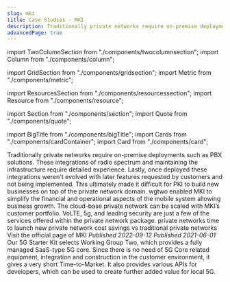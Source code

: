 ```yaml
---
slug: mki
title: Case Studies - MKI
description: Traditionally private networks require on-premise deployments such as PBX solutions. These integrations of radio spectrum and maintaining the infrastructure require detailed experience. Lastly, once deployed these integrations weren't evolved with later features requested by customers and not being implemented. This ultimately made it difficult for PKI to build new businesses on top of the private network domain.
advancedPage: true
---
```


import TwoColumnSection from "./components/twocolumnsection";
import Column from "./components/column";

import GridSection from "./components/gridsection";
import Metric from "./components/metric";

import ResourcesSection from "./components/resourcessection";
import Resource from "./components/resource";

import Section from "./components/section";
import Quote from "./components/quote";

import BigTitle from "./components/bigTitle";
import Cards from "./components/cardContainer";
import Card from "./components/card";

<TwoColumnSection>

  <Column sticky>
    <BigTitle pillText="Private Networks" logoUrl="/img/mki-logo-white-showcase.png" websiteLink="https://www.mki.co.jp/">
    </BigTitle>
  </Column>

  <Column>
    <Cards>
      <Card label="CHALLENGE" title="Deploying new private networks is time-consuming and requires strong technical knowledge.">
        Traditionally private networks require on-premise deployments such as PBX solutions. These integrations of radio spectrum and maintaining the infrastructure require detailed experience. Lastly, once deployed these integrations weren't evolved with later features requested by customers and not being implemented. This ultimately made it difficult for PKI to build new businesses on top of the private network domain.
      </Card>
      <Card label="SOLUTION" title="5g cloud-based private network deployable anywhere.">
        wgtwo enabled MKI to simplify the financial and operational aspects of the mobile system allowing business growth. The cloud-base private network can be scaled with MKI’s customer portfolio. VoLTE, 5g, and leading security are just a few of the services offered within the private network package.
      </Card>
    </Cards>
  </Column>
  
</TwoColumnSection>

<GridSection bgColor="#232e33">
  <Metric title="5">private networks</Metric>
  <Metric title="3 weeks">time to launch new private network</Metric>
  <Metric title="500%">cost savings vs traditional private networks</Metric>
</GridSection>

<ResourcesSection>
  <Resource title="mki.co.jp" link="https://www.mki.co.jp/english/solutions.html">Visit the official page of MKI</Resource>
  <Resource title="Press Release from MKI" link="https://www.mki.co.jp/news/solution/20220912-1.html"><em>Published 2022-09-12</em></Resource>
  <Resource title="Press Release from wgtwo" link="https://www.wgtwo.com/blog/mitsui-knowledge-industry-mki-private-networks-business/"><em>Published 2021-06-01</em></Resource>
</ResourcesSection>

<Section bgColor="#f6f6f6">
  <Quote>
    Our 5G Starter Kit selects Working Group Two, which provides a fully managed SaaS-type 5G core. Since there is no need of 5G Core related equipment, integration and construction in the customer environment, it gives a very short Time-to-Market. It also provides various APIs for developers, which can be used to create further added value for local 5G.
  </Quote>
</Section>
